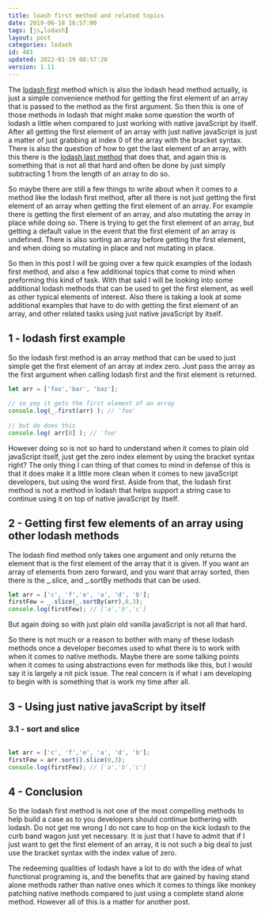 ```yaml
---
title: loash first method and related topics
date: 2019-06-18 16:57:00
tags: [js,lodash]
layout: post
categories: lodash
id: 481
updated: 2022-01-19 08:57:20
version: 1.11
---
```


The [lodash first](https://lodash.com/docs/4.17.11#head) method which is also the lodash head method actually, is just a simple convenience method for getting the first element of an array that is passed to the method as the first argument. So then this is one of those methods in lodash that might make some question the worth of lodash a little when compared to just working with native javaScript by itself. After all getting the first element of an array with just native javaScript is just a matter of just grabbing at index 0 of the array with the bracket syntax. There is also the question of how to get the last element of an array, with this there is the [lodash last method](/2019/07/01/lodash_last/) that does that, and again this is something that is not all that hard and often be done by just simply subtracting 1 from the length of an array to do so.

So maybe there are still a few things to write about when it comes to a method like the lodash first method, after all there is not just getting the first element of an array when getting the first element of an array. For example there is getting the first element of an array, and also mutating the array in place while doing so. There is trying to get the first element of an array, but getting a default value in the event that the first element of an array is undefined. There is also sorting an array before getting the first element, and when doing so mutating in place and not mutating in place.

So then in this post I will be going over a few quick examples of the lodash first method, and also a few additional topics that come to mind when preforming this kind of task. With that said I will be looking into some additional lodash methods that can be used to get the first element, as well as other typical elements of interest. Also there is taking a look at some additional examples that have to do with getting the first element of an array, and other related tasks using just native javaScript by itself.

<!-- more -->

## 1 - lodash first example

So the lodash first method is an array method that can be used to just simple get the first element of an array at index zero. Just pass the array as the first argument when calling lodash first and the first element is returned.

```js
let arr = ['foo','bar', 'baz'];
 
// so yep it gets the first element of an array
console.log(_.first(arr) ); // 'foo'
 
// but do does this
console.log( arr[0] ); // 'foo'
```

However doing so is not so hard to understand when it comes to plain old javaScript itself, just get the zero index element by using the bracket syntax right? The only thing I can thing of that comes to mind in defense of this is that it does make it a little more clean when it comes to new javaScript developers, but using the word first. Aside from that, the lodash first method is not a method in lodash that helps support a string case to continue using it on top of native javaScript by itself.

## 2 - Getting first few elements of an array using other lodash methods

The lodash find method only takes one argument and only returns the element that is the first element of the array that it is given. If you want an array of elements from zero forward, and you want that array sorted, then there is the \_.slice, and \_.sortBy methods that can be used.

```js
let arr = ['c', 'f','e', 'a', 'd', 'b'];
firstFew = _.slice(_.sortBy(arr),0,3);
console.log(firstFew); // ['a','b','c']

```

But again doing so with just plain old vanilla javaScript is not all that hard.


So there is not much or a reason to bother with many of these lodash methods once a developer becomes used to what there is to work with when it comes to native methods. Maybe there are some talking points when it comes to using abstractions even for methods like this, but I would say it is largely a nit pick issue. The real concern is if what i am developing to begin with is something that is work my time after all.

## 3 - Using just native javaScript by itself

### 3.1 - sort and slice

```js

let arr = ['c', 'f','e', 'a', 'd', 'b'];
firstFew = arr.sort().slice(0,3);
console.log(firstFew); // ['a','b','c']
```

## 4 - Conclusion

So the lodash first method is not one of the most compelling methods to help build a case as to you developers should continue bothering with lodash. Do not get me wrong I do not care to hop on the kick lodash to the curb band wagon just yet necessary. It is just that I have to admit that if I just want to get the first element of an array, it is not such a big deal to just use the bracket syntax with the index value of zero.

The redeeming qualities of lodash have a lot to do with the idea of what functional programing is, and the benefits that are gained by having stand alone methods rather than native ones which it comes to things like monkey patching native methods compared to just using a complete stand alone method. However all of this is a matter for another post.